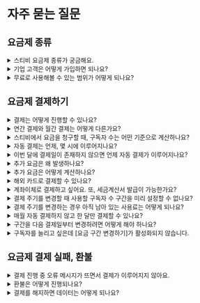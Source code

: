 # 자주 묻는 질문

## 요금제 종류 <a href="#plan" id="plan"></a>

<details>

<summary>스티비 요금제 종류가 궁금해요.</summary>

스티비 요금제는 스타터, 스탠다드, 프로, 엔터프라이즈로 구성됩니다.&#x20;

요금제에 따라 사용할 수 있는 기능에 차이가 있습니다. 자세한 내용은 [요금제 종류](understanding/type.md)에서 확인해 주세요.

</details>

<details>

<summary>기업 고객은 어떻게 가입하면 되나요?</summary>

스티비에서는 기업 고객, 개인 고객을 따로 구분하지 않습니다.&#x20;

팀이나 회사에서 스티비를 사용하는 경우 공용으로 사용하는 이메일 주소(예: [support@stibee.com](mailto:support@stibee.com))로 회원 가입한 뒤 사용하는 방식을 추천합니다. 회원가입 시 입력하는 연락처는 담당자 연락처를 등록하면 되며, \[워크스페이스 이름 → 내 정보]에서 언제든지 연결된 연락처 정보를 변경할 수 있습니다.

만약 담당자별 개인 이메일 주소로 로그인을 할 수 있도록 사용하고 싶다면 스탠다드 요금제부터 제공하는 \[[사용자 권한 설정하기](../user-workspace/settings/user-permissions.md)] 기능을 활용해 주시면 됩니다.

</details>

<details>

<summary>무료로 사용해볼 수 있는 범위가 어떻게 되나요?</summary>

스티비에 회원가입하면 '무료 요금제'인 '스타터 요금제'가 적용됩니다. 스타터 요금제에서도 이메일 마케팅, 뉴스레터 발송을 위한 기본적인 기능을 모두 무료로 사용해볼 수 있습니다. 콘텐츠를 편집하고 여러 명의 구독자에게 한번에 대량으로 발송할 수 있고, 구독 폼 등을 통해 구독자를 모집할 수도 있으며, 이메일의 오픈, 클릭 통계도 확인 가능합니다.\
\
스타터 요금제에서는 \[주소록]에 최대 500명의 구독자를 등록하고 월 2회 이메일을 발송할 수 있습니다. 월 발송 횟수는 매월 정기적으로 갱신되며, 갱신일은 스티비에 회원가입한 날을 기준으로 이루어집니다. 발송 횟수 갱신일 정보는 화면 오른쪽 위에 있는 \[워크스페이스 이름]을 클릭하면 확인할 수 있습니다.&#x20;

500명보다 더 많은 구독자를 등록하고 싶거나 월 2회 이상 이메일을 보내고 싶은 경우에는 유료로 결제하여 사용해야 합니다. 자세한 내용은 [요금제 종류](understanding/type.md)에서 확인해 주세요.

</details>

## 요금제 결제하기 <a href="#paid" id="paid"></a>

<details>

<summary>결제는 어떻게 진행할 수 있나요?</summary>

결제는 화면 오른쪽 위에 있는 \[업그레이드 하기]를 클릭해서 직접 결제를 진행할 수 있습니다. [요금제 결제하기](payment/change-plan.md) 도움말을 통해 손쉽게 요금제를 결제할 수 있습니다.

</details>

<details>

<summary>연간 결제와 월간 결제는 어떻게 다른가요?</summary>

#### 월간 결제는 매월 결제가 진행되고, 연간 결제는 일 년에 한번 결제가 진행됩니다. <a href="#difference" id="difference"></a>

월간 결제는 매월 정기 결제일에 월 사용료를 계정에 등록한 카드로 자동 결제하는 방식입니다.&#x20;

연간 결제는 1년치 이용 요금을 한 번에 결제해서 사용하는 방식입니다. 월간 결제에 비해 10% 할인된 가격으로 이용할 수 있으며, 카드와 계좌이체 중 원하는 결제 방법을 선택할 수 있습니다.

아직 구독자 수가 얼마나 될 지 예측이 어렵거나 한번에 큰 금액을 결제하는 것이 부담스럽다면 우선 '월간 결제'로 사용을 하는 것이 좋습니다. 구독자 수 범위가 어느 정도 예측이 가능하거나 서비스를 오랫동안 사용할 계획이라면 '연간 결제'를 통해 비용을 절약할 수 있습니다.

</details>

<details>

<summary>스티비에서 요금을 청구할 때, 구독자 수는 어떤 기준으로 계산하나요?</summary>

#### 구독자 수 계산 기준은 아래와 같습니다. <a href="#subscriber-count-calculation" id="subscriber-count-calculation"></a>

* 모든 주소록에 등록된 구독자 수를 합해서 계산합니다.
* 단 여러 주소록에 중복으로 등록된 구독자는 자동으로 1명으로 계산됩니다.
* [구독 상태](../list/adding-managing-subscriber/understanding-subscriber-status.md)가 수신거부, 자동삭제 상태인 경우에는 자동으로 계산에서 제외됩니다.

</details>

<details>

<summary>자동 결제는 언제, 몇 시에 이루어지나요?</summary>

처음 결제한 날짜를 기준으로 매월 또는 매년 같은 날 오전 11:00에 이용 요금이 자동 결제됩니다. 예를 들어, A라는 사용자가 5월 25일에 결제를 했다면 이 사용자의 정기 결제일은 매월 25일이 되고 6월 25일 오전 11:00에 정기 결제가 이루어집니다.

**\* 주의:** 결제 시간과 상관없이, 요금제에 대한 이용 일수는 자정을 기준으로 구분합니다.&#x20;

</details>

<details>

<summary>이번 달에 결제일이 존재하지 않으면 언제 자동 결제가 이루어지나요?</summary>

결제일이 매월 31일인데 이번 달이 30일까지만 있는 경우, 이번 달만 30일에 자동 결제가 이루어집니다. 다음 달부터는 다시 31일에 자동 결제가 이루어집니다.&#x20;

같은 원리로 결제일이 매월 30일 또는 31일이면, 2월의 자동 결제일은 2월의 마지막 날인 28일 또는 29일이 됩니다.

</details>

<details>

<summary>추가 요금은 왜 발생하나요?</summary>

#### 스티비 요금제는 앞으로의 사용 기간에 대해 미리 결제한 만큼 사용하는 선불 방식입니다. 그리고 요금 구간 별로 최대로 등록하고 사용할 수 있는 구독자 수 제한이 달라집니다. <a href="#extra-charges" id="extra-charges"></a>

&#x20;미리 결제한 사용료의 구독자 수 구간보다 더 많은 구독자에게 메일을 보내야 한다면, 추가 요금을 지불하고 구독자 수 구간을 높여야 합니다.

자세한 내용은 [#undefined-3](payment/subscriber.md#undefined-3 "mention") 도움말을 참고해 주세요.

</details>

<details>

<summary>추가 요금은 어떻게 계산하나요?</summary>

#### 요금 구간 변경일을 기준으로 남은 사용 기간까지 일 단위로 계산해 부과합니다.  <a href="#calculate-extra-charges" id="calculate-extra-charges"></a>

예를 들어 4월 20일에 월간 결제를 진행했고, 4월 30일에 구독자 수 구간을 변경했다면,

* 추가 요금이 발생하는 기간은 4월 30일 \~ 5월 19일까지입니다.
* 구독자 수 구간 변경으로 발생한 추가 요금은 일 단위로 계산되며, 4월 20일에 이미 결제한 금액 중 아직 사용하지 않은 구간에 대한 금액은 자동으로 차감합니다.

자세한 내용은 [#undefined-3](payment/subscriber.md#undefined-3 "mention")를 참고해 주세요.

</details>

<details>

<summary>해외 카드로 결제할 수 있나요?</summary>

해외 카드 결제는 지원하지 않습니다.

</details>

<details>

<summary>계좌이체로 결제하고 싶어요. 또, 세금계산서 발급이 가능한가요?</summary>

1년치 요금을 한 번에 결제하는 '연간 결제'는 계좌이체로 결제할 수 있으며, 세금계산서 발급을 지원합니다. 연간결제 계좌이체를 원한다면, [여기에서](https://stb.do/upgradenew) 신청해 주세요.

'월간 결제'는 카드 결제만 가능합니다. 월간 결제 시에는 카드 전표 영수증이 발급되고 있어, 세금계산서 발급은 불가합니다.

</details>

<details>

<summary>결제 주기를 변경할 때 사용할 구독자 수 구간을 미리 설정할 수 없나요?</summary>

결제 주기 변경을 예약할 때 미리 사용할 구독자 수 구간을 결정하는 것은 불가능합니다.&#x20;

다음 결제가 이루어지기 전에 원하는 구독자 수 구간으로 결제되도록 워크스페이스에 등록된 구독자 수를 조절해 주세요.

</details>

<details>

<summary>결제 주기를 변경하는 경우 아직 남아 있는 사용료는 어떻게 되나요?</summary>

남아 있는 금액은 없습니다.&#x20;

결제 주기 변경은 변경하는 시점에 바로 주기를 바꾸는 것이 아니라 다음 정기 결제일에 결제 주기가 변경되도록 변경을 예약하는 개념입니다. 따라서, 이미 결제한 구간 만큼은 모두 사용한 뒤에 결제가 되는 방식이기에 남아 있는 사용료는 없습니다. \
\
&#xNAN;**\*주의:** 결제 주기 변경이 예약된 경우에는 요금 구간을 더 높은 구간으로 변경하는 것이 불가능합니다. 요금 구간을 더 높은 구간으로 변경하고 싶은 경우라면 결제 주기 변경 예약을 취소한 뒤 다시 시도해 보세요.

</details>

<details>

<summary>매월 자동 결제하지 않고 한 달만 결제할 수 있나요?</summary>

#### 월간 결제로 결제한 후 바로 정기결제를 해지하면 1개월만 결제한 것처럼 사용할 수 있습니다.  <a href="#monthly-only" id="monthly-only"></a>

화면 오른쪽 위에 있는 \[워크스페이스 이름 → 요금제 및 결제]에서 정기 결제를 해지할 수 있습니다. 정기 결제를 해지해도 워크스페이스 상태가 바로 무료 요금제인 '스타터 요금제'로 변경되지 않으며, 다음 정기 결제일까지는 유료 요금제가 유지됩니다.

예를 들어, 5월 25일에 결제를 진행한 뒤 6월 10일에 정기 결제를 해지했다면,&#x20;

* 6월 10일에 스타터 요금제로 변경되는 것은 아니고,
* 다음 정기 결제일인 6월 25일 오전 11:00에 워크스페이스가 스타터 요금제로 변경됩니다.

</details>

<details>

<summary>구간을 다음 결제일부터 변경하려면 어떻게 해야 하나요?</summary>

지금 추가 요금을 결제하지 않고, 워크스페이스에 구독자를 이미 결제한 구간보다 더 많이 등록한 상태로 다음 정기 결제일까지 기다리면 됩니다.

예를 들어, A 워크스페이스에서 4월 10일에 0-500명 구간을 결제했고, 5월 10일부터 501-1,000명 구간으로 사용하고 싶은 경우라면,

* 5월 10일 오전 11시 이전에 워크스페이스에 501명 이상의 구독자를 등록합니다.
* 5월 10일 오전 11시가 되면 워크스페이에 등록된 구독자 수 기준으로 501-1,000명 구간으로 결제되고, 구간이 변경됩니다.

</details>

<details>

<summary>구독자를 늘리고 싶은데 [요금 구간 변경하기]가 활성화되지 않습니다.</summary>

결제 주기 변경(월간 ↔ 연간)이 예약되어 있거나 정기 결제 해지가 예약된 경우 \[요금 구간 변경하기] 버튼이 비활성화됩니다.&#x20;

\[워크스페이스 이름 → 업그레이드 하기 → 요금제 및 결제]에 있는 \[취소하기]를 클릭해 정기 결제 해지를 취소하면,  \[요금 구간 변경하기] 버튼이 다시 활성화됩니다.&#x20;

</details>

## 요금제 결제 실패, 환불 <a href="#payment-failure-refund" id="payment-failure-refund"></a>

<details>

<summary>결제 진행 중 오류 메시지가 뜨면서 결제가 이루어지지 않아요.</summary>

올바른 카드 정보를 입력했는지 확인해 주세요.

카드번호나 비밀번호, 생년월일 또는 사업자등록번호를 올바르게 입력했는지 확인해 주세요. 종종 입력한 번호와 카드사에 실제 등록된 정보가 달라서 결제에 실패하는 경우가 있습니다.&#x20;

카드사 쪽으로 문의하면, 정확한 원인을 확인할 수 있습니다.&#x20;

_\* 법인카드인 경우, 생년월일/사업자 등록번호에 사업자 등록번호를 입력하면 됩니다. 단, 법인카드인데 카드에 소유자 이름이 써있는 기명 카드라면 생년월일을 입력하세요._

</details>

<details>

<summary>환불은 어떻게 진행되나요?</summary>

#### 아래 환불 정책에 따라 환불 처리가 이루어집니다.  <a href="#refund-policy" id="refund-policy"></a>

#### **월간 결제 사용자** <a href="#undefined" id="undefined"></a>

이메일을 발송하거나 예약하지 않은 경우에 한하여 환불받을 수 있습니다.

* 결제일로부터 7일 이내에 환불을 요청하면 이용 요금의 50%에 해당하는 금액을 환불합니다.
* 결제일로부터 15일 이내에 요청하면 이용 요금의 30%에 해당하는 금액을 환불합니다.

결제 후 15일이 지나면 환불받을 수 없습니다.

#### **연간 결제 사용자** <a href="#undefined" id="undefined"></a>

이메일 발송, 예약 여부와 계약 경과일에 따라 환불 여부와 금액이 달라집니다.

* 이메일을 발송하거나 예약하지 않은 경우, 결제일로부터 7일 경과 전 결제 취소를 요청하면 전액을 환불합니다.
* 이메일 발송이나 예약을 1회 이상 했고 결제일로부터 4개월 경과 전 환불을 요청한 경우, 결제 금액의 2/3에 해당하는 금액을 환불합니다.
* 이메일 발송이나 예약을 1회 이상 했고 결제일로부터 6개월 경과 전 환불을 요청한 경우, 결제 금액의 1/3에 해당하는 금액을 환불합니다.
* 이메일 발송이나 예약을 1회 이상 했고 결제일로부터 6개월 경과 후에는 환불받을 수 없습니다.

환불은 채팅 상담을 통해서만 처리됩니다. 결제된 요금제를 환불 받고 싶으시다면 스티비 홈페이지에 로그인하신 뒤 오른쪽 아래 '물음표\[?]'를 눌러 채팅 상담으로 내용을 남겨주세요.

</details>

<details>

<summary>결제를 해지하면 데이터는 어떻게 되나요?</summary>

정기 결제를 해지해도 사용 데이터(예: 이메일 통계, 구독자 목록 등)는 삭제되지 않습니다.&#x20;

사용 데이터에 대한 권리는 모두 온전히 스티비 회원에게 있습니다. 따라서 회원이 직접 stibee.com에서 사용 데이터를 삭제하는 경우에만 데이터가 삭제됩니다.

</details>
